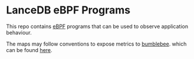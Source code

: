 # LanceDB eBPF Programs

This repo contains [eBPF](https://ebpf.io/what-is-ebpf/) programs that can be used to
observe application behaviour.

The maps may follow conventions to expose metrics to [bumblebee](https://github.com/solo-io/bumblebee). 
which can be found [here](https://github.com/solo-io/bumblebee/blob/main/docs/concepts.md).
